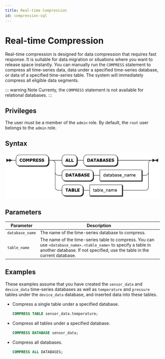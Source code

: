 ```yaml
---
title: Real-time Compression
id: compression-sql
---
```



# Real-time Compression

Real-time compression is designed for data compression that requires fast response. It is suitable for data migration or situations where you want to release space instantly. You can manually run the `COMPRESS` statement to compress all time-series data, data under a specified time-series database, or data of a specified time-series table. The system will immediately compress all eligible data segments.

::: warning Note
Currenty, the `COMPRESS` statement is not available for relational databases.
:::

## Privileges

The user must be a member of the `admin` role. By default, the `root` user belongs to the `admin` role.

## Syntax

![](../../../static/sql-reference/compress.png)

## Parameters

| Parameter | Description |
| --- | --- |
| `database_name` | The name of the time-series database to compress. |
| `table_name` | The name of the time-series table to compress. You can use `<database_name>.<table_name>` to specify a table in another database. If not specified, use the table in the current database.|

## Examples

These examples assume that you have created the `sensor_data` and `device_data` time-series databases as well as `temperature` and `pressure` tables under the `device_data` database, and inserted data into these tables.

- Compress a single table under a specified database.

    ```sql
    COMPRESS TABLE sensor_data.temperature;
    ```

- Compress all tables under a specified database.

    ```sql
    COMPRESS DATABASE sensor_data;
    ```

- Compress all databases.

    ```sql
    COMPRESS ALL DATABASES;
    ```
